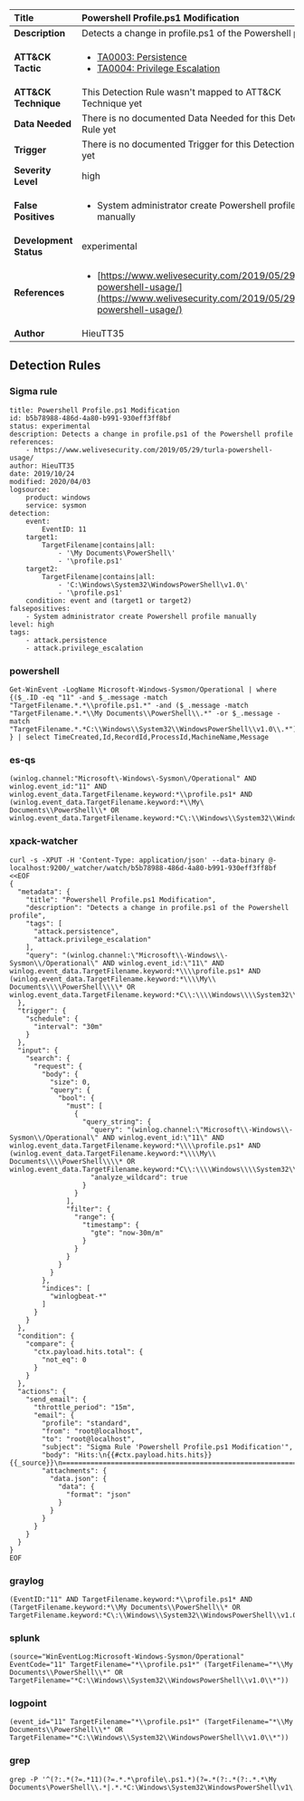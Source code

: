 | Title                    | Powershell Profile.ps1 Modification       |
|:-------------------------|:------------------|
| **Description**          | Detects a change in profile.ps1 of the Powershell profile |
| **ATT&amp;CK Tactic**    |  <ul><li>[TA0003: Persistence](https://attack.mitre.org/tactics/TA0003)</li><li>[TA0004: Privilege Escalation](https://attack.mitre.org/tactics/TA0004)</li></ul>  |
| **ATT&amp;CK Technique** |  This Detection Rule wasn't mapped to ATT&amp;CK Technique yet  |
| **Data Needed**          |  There is no documented Data Needed for this Detection Rule yet  |
| **Trigger**              |  There is no documented Trigger for this Detection Rule yet  |
| **Severity Level**       | high |
| **False Positives**      | <ul><li>System administrator create Powershell profile manually</li></ul>  |
| **Development Status**   | experimental |
| **References**           | <ul><li>[https://www.welivesecurity.com/2019/05/29/turla-powershell-usage/](https://www.welivesecurity.com/2019/05/29/turla-powershell-usage/)</li></ul>  |
| **Author**               | HieuTT35 |


## Detection Rules

### Sigma rule

```
title: Powershell Profile.ps1 Modification
id: b5b78988-486d-4a80-b991-930eff3ff8bf
status: experimental
description: Detects a change in profile.ps1 of the Powershell profile
references:
    - https://www.welivesecurity.com/2019/05/29/turla-powershell-usage/
author: HieuTT35
date: 2019/10/24
modified: 2020/04/03
logsource:
    product: windows
    service: sysmon
detection:
    event:
        EventID: 11
    target1:
        TargetFilename|contains|all: 
            - '\My Documents\PowerShell\'
            - '\profile.ps1'
    target2:
        TargetFilename|contains|all: 
            - 'C:\Windows\System32\WindowsPowerShell\v1.0\'
            - '\profile.ps1'
    condition: event and (target1 or target2)
falsepositives:
    - System administrator create Powershell profile manually
level: high
tags:
    - attack.persistence
    - attack.privilege_escalation

```





### powershell
    
```
Get-WinEvent -LogName Microsoft-Windows-Sysmon/Operational | where {($_.ID -eq "11" -and $_.message -match "TargetFilename.*.*\\profile.ps1.*" -and ($_.message -match "TargetFilename.*.*\\My Documents\\PowerShell\\.*" -or $_.message -match "TargetFilename.*.*C:\\Windows\\System32\\WindowsPowerShell\\v1.0\\.*")) } | select TimeCreated,Id,RecordId,ProcessId,MachineName,Message
```


### es-qs
    
```
(winlog.channel:"Microsoft\-Windows\-Sysmon\/Operational" AND winlog.event_id:"11" AND winlog.event_data.TargetFilename.keyword:*\\profile.ps1* AND (winlog.event_data.TargetFilename.keyword:*\\My\ Documents\\PowerShell\\* OR winlog.event_data.TargetFilename.keyword:*C\:\\Windows\\System32\\WindowsPowerShell\\v1.0\\*))
```


### xpack-watcher
    
```
curl -s -XPUT -H 'Content-Type: application/json' --data-binary @- localhost:9200/_watcher/watch/b5b78988-486d-4a80-b991-930eff3ff8bf <<EOF
{
  "metadata": {
    "title": "Powershell Profile.ps1 Modification",
    "description": "Detects a change in profile.ps1 of the Powershell profile",
    "tags": [
      "attack.persistence",
      "attack.privilege_escalation"
    ],
    "query": "(winlog.channel:\"Microsoft\\-Windows\\-Sysmon\\/Operational\" AND winlog.event_id:\"11\" AND winlog.event_data.TargetFilename.keyword:*\\\\profile.ps1* AND (winlog.event_data.TargetFilename.keyword:*\\\\My\\ Documents\\\\PowerShell\\\\* OR winlog.event_data.TargetFilename.keyword:*C\\:\\\\Windows\\\\System32\\\\WindowsPowerShell\\\\v1.0\\\\*))"
  },
  "trigger": {
    "schedule": {
      "interval": "30m"
    }
  },
  "input": {
    "search": {
      "request": {
        "body": {
          "size": 0,
          "query": {
            "bool": {
              "must": [
                {
                  "query_string": {
                    "query": "(winlog.channel:\"Microsoft\\-Windows\\-Sysmon\\/Operational\" AND winlog.event_id:\"11\" AND winlog.event_data.TargetFilename.keyword:*\\\\profile.ps1* AND (winlog.event_data.TargetFilename.keyword:*\\\\My\\ Documents\\\\PowerShell\\\\* OR winlog.event_data.TargetFilename.keyword:*C\\:\\\\Windows\\\\System32\\\\WindowsPowerShell\\\\v1.0\\\\*))",
                    "analyze_wildcard": true
                  }
                }
              ],
              "filter": {
                "range": {
                  "timestamp": {
                    "gte": "now-30m/m"
                  }
                }
              }
            }
          }
        },
        "indices": [
          "winlogbeat-*"
        ]
      }
    }
  },
  "condition": {
    "compare": {
      "ctx.payload.hits.total": {
        "not_eq": 0
      }
    }
  },
  "actions": {
    "send_email": {
      "throttle_period": "15m",
      "email": {
        "profile": "standard",
        "from": "root@localhost",
        "to": "root@localhost",
        "subject": "Sigma Rule 'Powershell Profile.ps1 Modification'",
        "body": "Hits:\n{{#ctx.payload.hits.hits}}{{_source}}\n================================================================================\n{{/ctx.payload.hits.hits}}",
        "attachments": {
          "data.json": {
            "data": {
              "format": "json"
            }
          }
        }
      }
    }
  }
}
EOF

```


### graylog
    
```
(EventID:"11" AND TargetFilename.keyword:*\\profile.ps1* AND (TargetFilename.keyword:*\\My Documents\\PowerShell\\* OR TargetFilename.keyword:*C\:\\Windows\\System32\\WindowsPowerShell\\v1.0\\*))
```


### splunk
    
```
(source="WinEventLog:Microsoft-Windows-Sysmon/Operational" EventCode="11" TargetFilename="*\\profile.ps1*" (TargetFilename="*\\My Documents\\PowerShell\\*" OR TargetFilename="*C:\\Windows\\System32\\WindowsPowerShell\\v1.0\\*"))
```


### logpoint
    
```
(event_id="11" TargetFilename="*\\profile.ps1*" (TargetFilename="*\\My Documents\\PowerShell\\*" OR TargetFilename="*C:\\Windows\\System32\\WindowsPowerShell\\v1.0\\*"))
```


### grep
    
```
grep -P '^(?:.*(?=.*11)(?=.*.*\profile\.ps1.*)(?=.*(?:.*(?:.*.*\My Documents\PowerShell\\.*|.*.*C:\Windows\System32\WindowsPowerShell\v1\.0\\.*))))'
```



